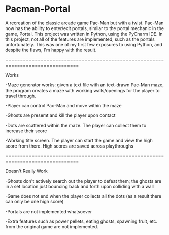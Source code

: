 # Pacman-Portal

A recreation of the classic arcade game Pac-Man but with a twist. Pac-Man now has the ability to enter/exit portals, similar to the portal mechanic in the game, Portal. This project was written in Python, using the PyCharm IDE. In this project, not all of the features are implemented, such as the portals unfortunately. This was one of my first few exposures to using Python, and despite the flaws, I'm happy with the result.

===============================================================================

Works

-Maze generator works: given a text file with an text-drawn Pac-Man maze, the program creates a maze with working walls/openings
for the player to travel through. 

-Player can control Pac-Man and move within the maze

-Ghosts are presemt and kill the player upon contact

-Dots are scattered within the maze. The player can collect them to increase their score

-Working title screen. The player can start the game and view the high score from there. High scores are saved across playthroughs


===============================================================================

Doesn't Really Work

-Ghosts don't actively search out the player to defeat them; the ghosts are in a set location just bouncing back and forth upon colliding with a wall

-Game does not end when the player collects all the dots (as a result there can only be one high score)

-Portals are not implemented whatsoever

-Extra features such as power pellets, eating ghosts, spawning fruit, etc. from the original game are not implemented.
